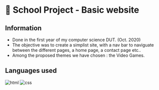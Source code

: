 # 📓 School Project - Basic website
## Information
- Done in the first year of my computer science DUT. (Oct. 2020)
- The objective was to create a simplist site, with a nav bar to naviguate between the different pages, a home page, a contact page etc..
- Among the proposed themes we have chosen : the Video Games.
## Languages used
![html](https://img.shields.io/badge/HTML5-E34F26?style=for-the-badge&logo=html5&logoColor=white)
![css](https://img.shields.io/badge/CSS3-1572B6?style=for-the-badge&logo=css3&logoColor=white)
